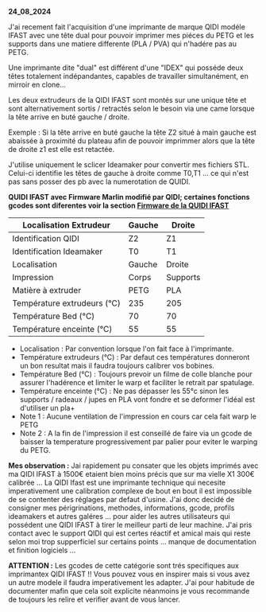 **24_08_2024**

J'ai recement fait l'acquisition d'une imprimante de marque QIDI modéle IFAST avec une tête dual pour pouvoir imprimer mes piéces du PETG et les supports dans une matiere differente (PLA / PVA) qui n'hadére pas au PETG.
 
 Une imprimante dite "dual" est différent d'une "IDEX" qui posséde deux têtes totalement indépandantes, capables de travailler simultanément, en mirroir en clone...

Les deux extrudeurs de la QIDI IFAST sont montés sur une unique tête et sont alternativement sortis / retractés selon le besoin via une came lorsque la tête arrive en buté gauche / droite. 

Exemple : Si la tête arrive en buté gauche la tête Z2 situé à main gauche est abaissée à proximité du plateau afin de pouvoir imprimmer alors que la tête de droite z1 est elle est retactée.

J'utilise uniquement le sclicer Ideamaker pour convertir mes fichiers STL. Celui-ci identifie les têtes de gauche à droite comme T0,T1 ... ce qui n'est pas sans posser des pb avec la numerotation de QUIDI.


**QUIDI IFAST avec Firmware Marlin modifié par QIDI; certaines fonctions gcodes sont diferentes voir la section [Firmware de la QUIDI IFAST ](https://github.com/sudtek/IMPRIMANTES_3D/tree/235f8ea74b5f1439434741d732e151d05a6209f9/QIDI/IFAST/Firmware)**

| Localisation Extrudeur | Gauche | Droite |
|------------------------|--------|--------|
| Identification QIDI    | Z2     | Z1     |
| Identification Ideamaker| T0     | T1     |
| Localisation           | Gauche | Droite |
| Impression              | Corps  | Supports |
| Matière à extruder      | PETG   | PLA     |
| Température extrudeurs (°C) | 235    | 205    |
| Température Bed (°C)    | 70   | 70      |
| Température enceinte (°C) | 55     | 55       |

- Localisation  : Par convention lorsque l'on fait face à l'imprimante.
- Température extrudeurs (°C) : Par defaut ces températures donneront un bon resultat mais il faudra toujours calibrer vos bobines.
- Température Bed (°C)  : Toujours prevoir un filme de colle blanche pour assurer l'hadérence et limiter le warp et faciliter le retrait par spatulage.
- Température enceinte (°C) : Ne pas dépasser les 55°c sinon les supports / radeaux / jupes en PLA vont fondre et se deformer l'idéal est d'utiliser un pla+ 
- Note 1 : Aucune ventilation de l'impression en cours car cela fait warp le PETG
- Note 2 : A la fin de l'impression il est conseillé de faire via un gcode de baisser la temperature progressivement par palier pour eviter le warping du PETG.

**Mes observation :** Jai rapidement pu consater que les objets imprimés avec ma QIDI IFAST à 1500€ etaient bien moins précis que sur ma vielle X1 300€ calibrée ... La  QIDI Ifast est une imprimante technique qui necesite imperativement une calibration complexe de bout en bout il est impossible de se contenter des réglages par defaut d'usine. J'ai donc decidé de consigner mes périgrinations, methodes, informations, gcode, profils ideamakers et autres galéres ... pour aider les autres utilisateurs qui possédent une QIDI IFAST à tirer le meilleur parti de leur machine. J'ai pris contact avec le support QIDI qui est certes réactif et amical mais qui reste selon moi trop supperficiel sur certains points ... manque de documentation et finition logiciels ... 

**ATTENTION :** Les gcodes de cette catégorie sont trés specifiques aux imprimantex QIDI IFAST !! Vous pouvez vous en inspirer mais si vous avez un autre modele il faudra imperativement les adapter. J'ai pour habitude de documenter mafin que cela soit explicite néanmoins je vous recommande de toujours les relire et verifier avant de vous lancer.
